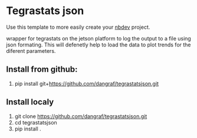 # Tegrastats json

Use this template to more easily create your [nbdev](https://nbdev.fast.ai/) project.

wrapper for tegrastats on the jetson platform to log the output to a file using json formating.
This will defenetly help to load the data to plot trends for the diferent parameters.


## Install from github:
1. pip install git+https://github.com/dangraf/tegrastatsjson.git

## Install localy
1. git clone https://github.com/dangraf/tegrastatsjson.git
2. cd tegrastatsjson
3. pip install .
